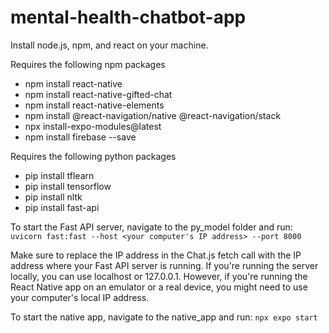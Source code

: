 # mental-health-chatbot-app

Install node.js, npm, and react on your machine.

Requires the following npm packages
- npm install react-native
- npm install react-native-gifted-chat
- npm install react-native-elements
- npm install @react-navigation/native @react-navigation/stack
- npx install-expo-modules@latest
- npm install firebase --save

Requires the following python packages
- pip install tflearn
- pip install tensorflow
- pip install nltk
- pip install fast-api

To start the Fast API server, navigate to the py_model folder and run: `uvicorn fast:fast --host <your computer's IP address> --port 8000`
    
Make sure to replace the IP address in the Chat.js fetch call with the IP address where your Fast API server is running. If you're running the server locally, you can use localhost or 127.0.0.1. However, if you're running the React Native app on an emulator or a real device, you might need to use your computer's local IP address.

To start the native app, navigate to the native_app and run: `npx expo start`
